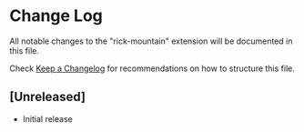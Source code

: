 # Change Log

All notable changes to the "rick-mountain" extension will be documented in this file.

Check [Keep a Changelog](http://keepachangelog.com/) for recommendations on how to structure this file.

## [Unreleased]

- Initial release
